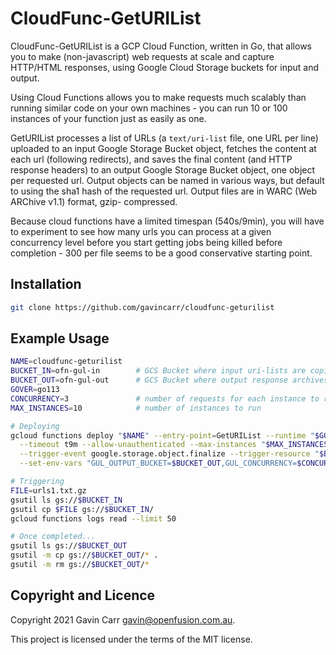 
CloudFunc-GetURIList
====================

CloudFunc-GetURIList is a GCP Cloud Function, written in Go, that allows you
to make (non-javascript) web requests at scale and capture HTTP/HTML responses,
using Google Cloud Storage buckets for input and output.

Using Cloud Functions allows you to make requests much scalably than running
similar code on your own machines - you can run 10 or 100 instances of your
function just as easily as one.

GetURIList processes a list of URLs (a `text/uri-list` file, one URL per line)
uploaded to an input Google Storage Bucket object, fetches the content at each
url (following redirects), and saves the final content (and HTTP response headers)
to an output Google Storage Bucket object, one object per requested url.
Output objects can be named in various ways, but default to using the sha1 hash
of the requested url. Output files are in WARC (Web ARChive v1.1) format, gzip-
compressed.

Because cloud functions have a limited timespan (540s/9min), you will have to
experiment to see how many urls you can process at a given concurrency level
before you start getting jobs being killed before completion - 300 per file
seems to be a good conservative starting point.

Installation
------------

```sh
git clone https://github.com/gavincarr/cloudfunc-geturilist
```


Example Usage
-------------

```sh
NAME=cloudfunc-geturilist
BUCKET_IN=ofn-gul-in        # GCS Bucket where input uri-lists are copied to
BUCKET_OUT=ofn-gul-out      # GCS Bucket where output response archives are written
GOVER=go113
CONCURRENCY=3               # number of requests for each instance to run concurrently
MAX_INSTANCES=10            # number of instances to run

# Deploying
gcloud functions deploy "$NAME" --entry-point=GetURIList --runtime "$GOVER" \
  --timeout t9m --allow-unauthenticated --max-instances "$MAX_INSTANCES" \
  --trigger-event google.storage.object.finalize --trigger-resource "$BUCKET_IN" \
  --set-env-vars "GUL_OUTPUT_BUCKET=$BUCKET_OUT,GUL_CONCURRENCY=$CONCURRENCY"

# Triggering
FILE=urls1.txt.gz
gsutil ls gs://$BUCKET_IN
gsutil cp $FILE gs://$BUCKET_IN/
gcloud functions logs read --limit 50

# Once completed...
gsutil ls gs://$BUCKET_OUT
gsutil -m cp gs://$BUCKET_OUT/* .
gsutil -m rm gs://$BUCKET_OUT/*
```


Copyright and Licence
---------------------

Copyright 2021 Gavin Carr <gavin@openfusion.com.au>.

This project is licensed under the terms of the MIT license.

